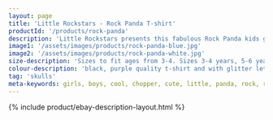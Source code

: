 ```yaml
---
layout: page
title: 'Little Rockstars - Rock Panda T-shirt'
productId: '/products/rock-panda'
description: 'Little Rockstars presents this fabulous Rock Panda kids glittery skull top for music fans everywhere. This quality sparkly top available in blue or white with silver glitter text and flocked panda makes a perfect girls birthday gift or present for your little musicians, music fan or little rock stars.'
image1: '/assets/images/products/rock-panda-blue.jpg'
image2: '/assets/images/products/rock-panda-white.jpg'
size-description: 'Sizes to fit ages from 3-4. Sizes 3-4 years, 5-6 years, 7-8 years, 9-11 years'
colour-description: 'black, purple quality t-shirt and with glitter lettering.'
tag: 'skulls'
meta-keywords: girls, boys, cool, chopper, cute, little, panda, rock, rocker, grunge, metal, punk, skater, gigs, festivals, look cool, toddler, teen, animal, guitar
---
```


{% include product/ebay-description-layout.html %}
